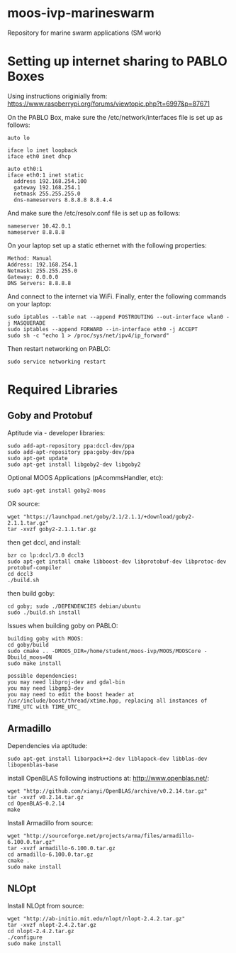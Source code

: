 # moos-ivp-marineswarm
Repository for marine swarm applications (SM work)

Setting up internet sharing to PABLO Boxes  
==========================================  
Using instructions originially from:  https://www.raspberrypi.org/forums/viewtopic.php?t=6997&p=87671  

On the PABLO Box, make sure the /etc/network/interfaces file is set up as follows:  

    auto lo  
    
    iface lo inet loopback  
    iface eth0 inet dhcp  
    
    auto eth0:1  
    iface eth0:1 inet static  
      address 192.168.254.100  
      gateway 192.168.254.1  
      netmask 255.255.255.0  
      dns-nameservers 8.8.8.8 8.8.4.4  

And make sure the /etc/resolv.conf file is set up as follows:

    nameserver 10.42.0.1
    nameserver 8.8.8.8

On your laptop set up a static ethernet with the following properties:

    Method: Manual
    Address: 192.168.254.1
    Netmask: 255.255.255.0
    Gateway: 0.0.0.0
    DNS Servers: 8.8.8.8

And connect to the internet via WiFi. Finally, enter the following commands on your laptop:

    sudo iptables --table nat --append POSTROUTING --out-interface wlan0 -j MASQUERADE
    sudo iptables --append FORWARD --in-interface eth0 -j ACCEPT
    sudo sh -c "echo 1 > /proc/sys/net/ipv4/ip_forward"
    
Then restart networking on PABLO:

    sudo service networking restart


Required Libraries  
==================  

Goby and Protobuf  
-----------------  
Aptitude via - developer libraries:  

    sudo add-apt-repository ppa:dccl-dev/ppa
    sudo add-apt-repository ppa:goby-dev/ppa
    sudo apt-get update
    sudo apt-get install libgoby2-dev libgoby2

Optional MOOS Applications (pAcommsHandler, etc):  

    sudo apt-get install goby2-moos

OR source:

    wget "https://launchpad.net/goby/2.1/2.1.1/+download/goby2-2.1.1.tar.gz"  
    tar -xvzf goby2-2.1.1.tar.gz  

then get dccl, and install:

    bzr co lp:dccl/3.0 dccl3  
    sudo apt-get install cmake libboost-dev libprotobuf-dev libprotoc-dev protobuf-compiler
    cd dccl3
    ./build.sh

then build goby:  

    cd goby; sudo ./DEPENDENCIES debian/ubuntu
    sudo ./build.sh install
    
Issues when building goby on PABLO:

    building goby with MOOS:  
    cd goby/build
    sudo cmake .. -DMOOS_DIR=/home/student/moos-ivp/MOOS/MOOSCore -Dbuild_moos=ON  
    sudo make install  
    
    possible dependencies:
    you may need libproj-dev and gdal-bin
    you may need libgmp3-dev
    you may need to edit the boost header at /usr/include/boost/thread/xtime.hpp, replacing all instances of TIME_UTC with TIME_UTC_
    
Armadillo  
---------  
Dependencies via aptitude:

    sudo apt-get install libarpack++2-dev liblapack-dev libblas-dev libopenblas-base

install OpenBLAS following instructions at: http://www.openblas.net/:

    wget "http://github.com/xianyi/OpenBLAS/archive/v0.2.14.tar.gz"
    tar -xvzf v0.2.14.tar.gz
    cd OpenBLAS-0.2.14
    make

Install Armadillo from source:

    wget "http://sourceforge.net/projects/arma/files/armadillo-6.100.0.tar.gz"
    tar -xvzf armadillo-6.100.0.tar.gz
    cd armadillo-6.100.0.tar.gz
    cmake .
    sudo make install

NLOpt  
-----
Install NLOpt from source:

    wget "http://ab-initio.mit.edu/nlopt/nlopt-2.4.2.tar.gz"
    tar -xvzf nlopt-2.4.2.tar.gz
    cd nlopt-2.4.2.tar.gz
    ./configure
    sudo make install

  
